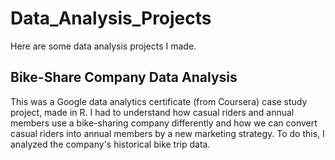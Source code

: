 # Data_Analysis_Projects
Here are some data analysis projects I made.
  
## Bike-Share Company Data Analysis  

This was a Google data analytics certificate (from Coursera) case study project, made in R. I had to understand how casual riders and annual members use a bike-sharing company differently and how we can convert casual riders into annual members by a new marketing strategy. To do this, I analyzed the company's historical bike trip data.
